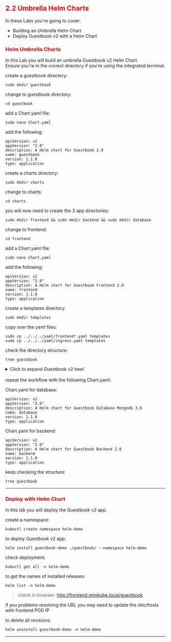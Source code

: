 ## <font color='red'> 2.2 Umbrella Helm Charts </font>
In these Labs you're going to cover:
* Building an Umbrella Helm Chart
* Deploy Guestbook v2 with a Helm Chart

### <font color='red'> Helm Umbrella Charts </font>
In this Lab you will build an umbrella Guestbook v2 Helm Chart.  
Ensure you're in the correct directory if you're using the integrated terminal.

create a guestbook directory:
```
sudo mkdir guestbook
```
change to guestbook directory:
```
cd guestbook
```
add a Chart.yaml file:
```
sudo nano Chart.yaml
```
add the following:
```
apiVersion: v2
appVersion: "2.0"
description: A Helm chart for Guestbook 2.0 
name: guestbook
version: 1.1.0
type: application
```

create a charts directory:
```
sudo mkdir charts
```
change to charts:
```
cd charts
```
you will now need to create the 3 app directories:
```
sudo mkdir frontend && sudo mkdir backend && sudo mkdir database
```
change to frontend:
```
cd frontend
```
add a Chart.yaml file:
```
sudo nano Chart.yaml
```
add the following:
```
apiVersion: v2
appVersion: "2.0"
description: A Helm chart for Guestbook Frontend 2.0 
name: frontend
version: 1.1.0
type: application
```
create a templates directory:
```
sudo mkdir templates
```
copy over the yaml files:
```
sudo cp ../../../yaml/frontend*.yaml templates 
sudo cp ../../../yaml/ingress.yaml templates
```
check the directory structure:
```
tree guestbook
```
<details>
  <summary>Click to expand Guestbook v2 tree!</summary>
 
> guestbook   
> Chart.yaml 

<details>
  <summary>charts</summary>

>>  frontend  
   </details>

<details>
  <summary>templates </summary>

>>>  Chart.yaml  
>>>>    frontend-configMap.yaml  
>>>>    frontend-service.yaml  
>>>>    frontend.yaml  
>>>>    ingress.yaml  
   </details>
</details>  
<br/>
repeat the workflow with the following Chart.yaml:  

Chart.yaml for database:  
```
apiVersion: v2
appVersion: "3.6"
description: A Helm chart for Guestbook Database Mongodb 3.6 
name: database
version: 1.1.0
type: application
```
Chart.yaml for backend:  
```
apiVersion: v2
appVersion: "2.0"
description: A Helm chart for Guestbook Backend 2.0 
name: backend
version: 1.1.0
type: application
```

keep checking the structure:
```
tree guestbook
```     

---

### <font color='red'> Deploy with Helm Chart </font>
in this lab you will deploy the Guestbook v2 app.

create a namespace:
```
kubectl create namespace helm-demo
```   
  
to deploy Guestbook v2 app:
```
helm install guestbook-demo ./guestbook/ --namespace helm-demo
```
check deployment:
```
kubectl get all -n helm-demo
```
to get the names of installed releases:
```
helm list -n helm-demo
```

> check in browser: http://frontend.minikube.local/guestbook

if you problems resolving the URL you may need to update the /etc/hosts with frontend POD IP

to delete all revisions:
```
helm uninstall guestbook-demo -n helm-demo
```

---